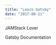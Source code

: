 ```yaml
---
title: "Learn Gatsby"
date: "2017-08-11"
---
```


JAMStack Lover

<a src="https://www.gatsbyjs.org/docs/">Gatsby Documentation</a>
